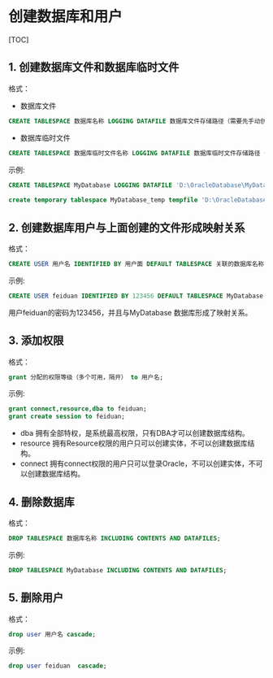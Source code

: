 # 创建数据库和用户

[TOC]

## 1. 创建数据库文件和数据库临时文件

格式：

- 数据库文件

```sql
CREATE TABLESPACE 数据库名称 LOGGING DATAFILE 数据库文件存储路径（需要先手动创建文件夹） SIZE 初始数据库大小  AUTOEXTEND ON NEXT 数据库自动增长容量 MAXSIZE 数据库最大容量  EXTENT MANAGEMENT LOCAL;
```

- 数据库临时文件

```sql
CREATE TABLESPACE 数据库临时文件名称 LOGGING DATAFILE 数据库临时文件存储路径（需要先手动创建文件夹） SIZE 初始数据库大小  AUTOEXTEND ON NEXT 数据库自动增长容量 MAXSIZE 数据库最大容量  EXTENT MANAGEMENT LOCAL;
```

示例:

```sql
CREATE TABLESPACE MyDatabase LOGGING DATAFILE 'D:\OracleDatabase\MyDatabase.dbf' SIZE 100M AUTOEXTEND ON NEXT 32M MAXSIZE 500M EXTENT MANAGEMENT LOCAL;
 
create temporary tablespace MyDatabase_temp tempfile 'D:\OracleDatabase\MyDatabase_temp.dbf' size 100m autoextend on next 32m maxsize 500m extent management local;
```

## 2. 创建数据库用户与上面创建的文件形成映射关系

格式：

```sql
CREATE USER 用户名 IDENTIFIED BY 用户面 DEFAULT TABLESPACE 关联的数据库名称 TEMPORARY TABLESPACE 关联的数据临时文件名称;
```

示例:

```sql
CREATE USER feiduan IDENTIFIED BY 123456 DEFAULT TABLESPACE MyDatabase TEMPORARY TABLESPACE MyDatabase_temp;
```

用户feiduan的密码为123456，并且与MyDatabase 数据库形成了映射关系。

## 3. 添加权限

格式：

```sql
grant 分配的权限等级（多个可用，隔开） to 用户名;
```

示例:

```sql
grant connect,resource,dba to feiduan;
grant create session to feiduan;
```

- dba
  拥有全部特权，是系统最高权限，只有DBA才可以创建数据库结构。
- resource
  拥有Resource权限的用户只可以创建实体，不可以创建数据库结构。
- connect
  拥有connect权限的用户只可以登录Oracle，不可以创建实体，不可以创建数据库结构。

## 4. 删除数据库

格式：

```sql
DROP TABLESPACE 数据库名称 INCLUDING CONTENTS AND DATAFILES;
```

示例:

```sql
DROP TABLESPACE MyDatabase INCLUDING CONTENTS AND DATAFILES;
```

## 5. 删除用户

格式：

```sql
drop user 用户名 cascade;
```

示例:

```sql
drop user feiduan  cascade;
```
